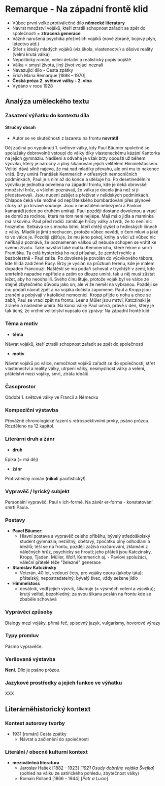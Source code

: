 # Remarque - Na západní frontě klid

- Vůbec první velké protiválečné dílo **německé literatury**
- Návrat množství vojáků, kteří ztratili schopnost zařadit se zpět do společnosti = **ztracená generace**
- Vážně narušená psychika přeživších vojáků (nové zbraně, bojový plyn, letectvo atd.)
- Střet s ideály mladých vojáků (viz škola, vlastenectví) a děsivé reality (velmi krutá válka)
- Nepolitický román, velmi detailní a realistický popis bojiště
- Válka = smysl života, jiný život vojáci neznali
- Navazující dílo - Cesta zpátky
- Erich Maria Remarque [1898 – 1970]
- **Česká próza 2. světové války - 2. vlna**
- Vydáno v roce 1928

## Analýza uměleckého textu

### Zasazení výňatku do kontextu díla

#### Stručný obsah

- Autor se ve skutečnosti z lazaretu na frontu **nevrátil**

Děj začíná po vypuknutí 1. světové války, kdy Paul Bäumer společně se spolužáky dobrovolně vstoupí do války díky vlasteneckému kázání Kantorka na jejich gymnáziu. Nadšení a odvaha je však brzy opouští už během výcviku, který je náročný a plný šikanování jejich velitelem Himmelstossem. Velitel dává silně najevo, že má nad mladíky převahu, ale oni mu to nakonec vrátí. Brzy umírá František Kemmerich v otřesných nemocničních podmínkách, Paul je s ním až do konce a utěšuje ho. Po desetinedělním výcviku je jednotka odvelena na západní frontu, kde je čeká obrovské množství hrůz, a všichni poznávají, že válka je docela jiná než si ji představovali. Jsou nuceni zabíjet a přežívat v nelidských podmínkách. Chlapce čeká vše možné od nepřátelského bombardování přes plynové útoky až po krvavé souboje. Jsou v neustálém nebezpečí a Pavlovi kamarádi jeden po druhém umírají. Paul později dostane dovolenou a vrací se domů za rodinou, která na tom není nejlépe. Mají málo jídla a maminka má rakovinu. Paul před rodiči zamlčuje hrůzy války a tvrdí, že to není nic hrozného. Setkává se s mnoha lidmi, kteří chtějí slyšet o hrdinských činech z války. Mladík je jimi znechucen, protože vůbec nevědí, o čem mluví a jaké to ve válce je. Později zjišťuje, že mu jeho pokoj, knihy a věci už vůbec nic neříkají a poznává, že poznamenán válkou už nebude schopen se vrátit ke svému životu. Také navštíví také matku Kemmericha, které řekne o smrti Františka. Ta celá hysterická ho nutí přísahat, že zemřel rychle a bezbolestně - Paul zalže. Po dovolené je povolán do výcvikového tábora, kde hlídá zadržené Rusy. Brzy je vyslán na průzkum terénu, kde je málem dopaden Francouzi. Naštěstí se mu podaří schovat v trychtýři v zemi, kde smrtelně napadne nepřítele a zatím co dlouze umírá, tak u něj musí zůstat ležet, aby ho neodhalili. Svého činu lituje, protože voják byl ve válce ze stejně zbytečného důvodu jako on, ale ví že neměl na vybranou. Později se mu podaří návrat zpět a na vojáka dočista zapomene. Paul a Kropp jsou zraněni a pobývají v katolické nemocnici. Kropp přijde o nohu a chce se zabít, Paul se vrací zpět na frontu. Leer a Müler jsou mrtví, Katczinski je zraněn a následně umírá. Na konci války Paul umírá, právě v den, který je tak tichý, že vrchní velitelství napsalo do zprávy: Na západní frontě klid.

### Téma a motiv

- **téma**

Návrat vojáků, kteří ztratili schopnost zařadit se zpět do společnosti

- **motiv**

Návrat vojáků po válce, nemožnost vojáků zařadit se do společnosti, střet vlastenectví a reality války, utrpení války, nesmyslnost války a velení, přátelství mezi vojáky, smrt, ztráta ideálů.

### Časoprostor

Období 1. světové války ve Francii a Německu

### Kompoziční výstavba

Převážně chronologické řazení s retrospektivními prvky, psáno prózou. Rozděleno na 12 kapitol.

### Literární druh a žánr

- **druh**

Epika (= má děj)

- **žánr**

Protiválečný román (**nikoli** pacifistický!)

### Vypravěč / lyrický subjekt

Personální vypravěč. Paul v ich-formě. Na závěr er-forma - konstatování smrti Paula.

### Postavy

- **Pavel Bäumer**:
    - Hlavní postava a vypravěč celého příběhu, bývalý středoškolský student gymnázia; nezištný, obětavý, zpočátku plný odhodlaní a ideálů; těší se na frontu, později zažívá rozčarování, zklamání z válečných hrůz, psychicky se hroutí; jeho přáteli jsou Katczinsky, Kropp, Tjaden, Müller, Wolf, Kemmerich aj. - Pavlovi spolužáci, váleční přátelé téže "železné" generace
- **Stanislav Katczinsky**
    - Veterán, 40 let, vedoucí čety, pro vojáky opora (jakoby táta); přátelský, nepostradatelný; bývalý švec, vždy sežene jídlo
- **Himmelstoss**
    - desátník, vedl jejich výcvik, šikanuje (= výsměch velení a výcviku); krutý velitel, bezohledný; za svou šikanu poslán na frontu kde se zbaběle schovává

### Vyprávěcí způsoby
Dialogy mezi vojáky, přímá řeč, spisovný jazyk, vulgarismy, hovorové výrazy

### Typy promluv
Pásmo vypravěče.

### Veršovaná výstavba
**Není.** Dílo je psáno prózou.

### Jazykové prostředky a jejich funkce ve výňatku

XXX

## Literárněhistorický kontext
### Kontext autorovy tvorby

- 1931 [román] Cesta zpátky
    - Návrat a začlenění do společnosti

### Literální / obecně kulturní kontext

- **meziválečná literatura**
    - Jaroslav Hašek [1882 - 1923] [*1921 Osudy dobrého vojáka Švejka*] (pohled na válku ze satirického pohledu, zbytečnost války)
    - Romain Rolland [1866 - 1944] [*Petr a Lucie*] 